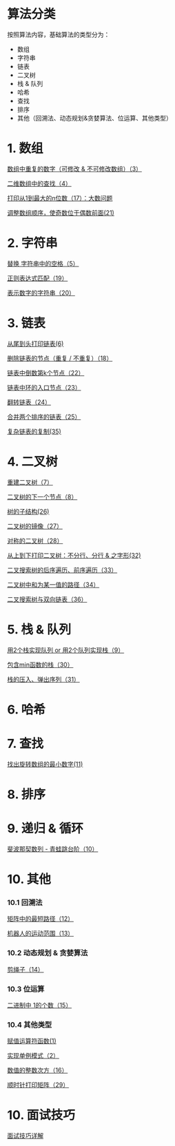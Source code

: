 # 算法分类
按照算法内容，基础算法的类型分为：
- 数组
- 字符串
- 链表
- 二叉树
- 栈 & 队列
- 哈希
- 查找
- 排序
- 其他（回溯法、动态规划&贪婪算法、位运算、其他类型）

# 1. 数组

[数组中重复的数字（可修改 & 不可修改数组）（3）](https://github.com/Carson-Ho/AlgorithmLearning/blob/master/%E5%85%B7%E4%BD%93%E8%AE%B2%E8%A7%A3/%E6%95%B0%E7%BB%84%E4%B8%AD%E9%87%8D%E5%A4%8D%E7%9A%84%E6%95%B0%E5%AD%97%EF%BC%88%E5%8F%AF%E4%BF%AE%E6%94%B9%20%26%20%E4%B8%8D%E5%8F%AF%E4%BF%AE%E6%94%B9%E6%95%B0%E7%BB%84%EF%BC%89%EF%BC%883%EF%BC%89.md)

[二维数组中的查找（4）](https://github.com/Carson-Ho/AlgorithmLearning/blob/master/%E5%85%B7%E4%BD%93%E8%AE%B2%E8%A7%A3/%E4%BA%8C%E7%BB%B4%E6%95%B0%E7%BB%84%E4%B8%AD%E7%9A%84%E6%9F%A5%E6%89%BE%EF%BC%884%EF%BC%89.md)

[打印从1到最大的n位数（17）：大数问题](https://github.com/Carson-Ho/AlgorithmLearning/blob/master/%E5%85%B7%E4%BD%93%E8%AE%B2%E8%A7%A3/%E6%89%93%E5%8D%B0%E4%BB%8E1%E5%88%B0%E6%9C%80%E5%A4%A7%E7%9A%84n%E4%BD%8D%E6%95%B0%EF%BC%8817%EF%BC%89.md)

[调整数组顺序，使奇数位于偶数前面(21)](https://github.com/Carson-Ho/AlgorithmLearning/blob/master/%E5%85%B7%E4%BD%93%E8%AE%B2%E8%A7%A3/%E8%B0%83%E6%95%B4%E6%95%B0%E7%BB%84%E9%A1%BA%E5%BA%8F%EF%BC%8C%E4%BD%BF%E5%A5%87%E6%95%B0%E4%BD%8D%E4%BA%8E%E5%81%B6%E6%95%B0%E5%89%8D%E9%9D%A2%EF%BC%8821%EF%BC%89.md)


# 2. 字符串
[替换 字符串中的空格（5）](https://github.com/Carson-Ho/AlgorithmLearning/blob/master/%E5%85%B7%E4%BD%93%E8%AE%B2%E8%A7%A3/%E6%9B%BF%E6%8D%A2%20%E5%AD%97%E7%AC%A6%E4%B8%B2%E4%B8%AD%E7%9A%84%E7%A9%BA%E6%A0%BC%EF%BC%885%EF%BC%89.md)

[正则表达式匹配（19）](https://github.com/Carson-Ho/AlgorithmLearning/blob/master/%E5%85%B7%E4%BD%93%E8%AE%B2%E8%A7%A3/%E6%AD%A3%E5%88%99%E8%A1%A8%E8%BE%BE%E5%BC%8F%E5%8C%B9%E9%85%8D%EF%BC%8819%EF%BC%89.md)

[表示数字的字符串（20）](https://github.com/Carson-Ho/AlgorithmLearning/blob/master/%E5%85%B7%E4%BD%93%E8%AE%B2%E8%A7%A3/%E8%A1%A8%E7%A4%BA%E6%95%B0%E5%AD%97%E7%9A%84%E5%AD%97%E7%AC%A6%E4%B8%B2%EF%BC%8820%EF%BC%89.md)


# 3. 链表

[从尾到头打印链表(6)](https://github.com/Carson-Ho/AlgorithmLearning/blob/master/%E5%85%B7%E4%BD%93%E8%AE%B2%E8%A7%A3/%E4%BB%8E%E5%B0%BE%E5%88%B0%E5%A4%B4%E6%89%93%E5%8D%B0%E9%93%BE%E8%A1%A8%EF%BC%886%EF%BC%89.md)

[删除链表的节点（重复 / 不重复）（18）](https://github.com/Carson-Ho/AlgorithmLearning/blob/master/%E5%85%B7%E4%BD%93%E8%AE%B2%E8%A7%A3/%E5%88%A0%E9%99%A4%E9%93%BE%E8%A1%A8%E7%9A%84%E8%8A%82%E7%82%B9%EF%BC%88%E9%87%8D%E5%A4%8D%20:%20%E4%B8%8D%E9%87%8D%E5%A4%8D%EF%BC%89%EF%BC%8818%EF%BC%89.md)

[链表中倒数第k个节点（22）](https://github.com/Carson-Ho/AlgorithmLearning/blob/master/%E5%85%B7%E4%BD%93%E8%AE%B2%E8%A7%A3/%E9%93%BE%E8%A1%A8%E4%B8%AD%E5%80%92%E6%95%B0%E7%AC%ACk%E4%B8%AA%E8%8A%82%E7%82%B9%EF%BC%8822%EF%BC%89.md)

[链表中环的入口节点（23）](https://github.com/Carson-Ho/AlgorithmLearning/blob/master/%E5%85%B7%E4%BD%93%E8%AE%B2%E8%A7%A3/%E9%93%BE%E8%A1%A8%E4%B8%AD%E7%8E%AF%E7%9A%84%E5%85%A5%E5%8F%A3%E8%8A%82%E7%82%B9%EF%BC%8823%EF%BC%89.md)

[翻转链表（24）](https://github.com/Carson-Ho/AlgorithmLearning/blob/master/%E5%85%B7%E4%BD%93%E8%AE%B2%E8%A7%A3/%E7%BF%BB%E8%BD%AC%E9%93%BE%E8%A1%A8%EF%BC%8824%EF%BC%89.md)

[合并两个排序的链表（25）](https://github.com/Carson-Ho/AlgorithmLearning/blob/master/%E5%85%B7%E4%BD%93%E8%AE%B2%E8%A7%A3/%E5%90%88%E5%B9%B6%E4%B8%A4%E4%B8%AA%E6%8E%92%E5%BA%8F%E7%9A%84%E9%93%BE%E8%A1%A8%EF%BC%8825%EF%BC%89.md)

[复杂链表的复制(35)](https://github.com/Carson-Ho/AlgorithmLearning/blob/master/%E5%85%B7%E4%BD%93%E8%AE%B2%E8%A7%A3/%E5%A4%8D%E6%9D%82%E9%93%BE%E8%A1%A8%E7%9A%84%E5%A4%8D%E5%88%B6%EF%BC%8835%EF%BC%89.md)


# 4. 二叉树
[重建二叉树（7）](https://github.com/Carson-Ho/AlgorithmLearning/blob/master/%E5%85%B7%E4%BD%93%E8%AE%B2%E8%A7%A3/%E9%87%8D%E5%BB%BA%E4%BA%8C%E5%8F%89%E6%A0%91%EF%BC%887%EF%BC%89.md)

[二叉树的下一个节点（8）](https://github.com/Carson-Ho/AlgorithmLearning/blob/master/%E5%85%B7%E4%BD%93%E8%AE%B2%E8%A7%A3/%E4%BA%8C%E5%8F%89%E6%A0%91%E7%9A%84%E4%B8%8B%E4%B8%80%E4%B8%AA%E8%8A%82%E7%82%B9%EF%BC%888%EF%BC%89.md)

[树的子结构(26)](https://github.com/Carson-Ho/AlgorithmLearning/blob/master/%E5%85%B7%E4%BD%93%E8%AE%B2%E8%A7%A3/%E6%A0%91%E7%9A%84%E5%AD%90%E7%BB%93%E6%9E%84%EF%BC%8826%EF%BC%89.md)

[二叉树的镜像（27）](https://github.com/Carson-Ho/AlgorithmLearning/blob/master/%E5%85%B7%E4%BD%93%E8%AE%B2%E8%A7%A3/%E4%BA%8C%E5%8F%89%E6%A0%91%E7%9A%84%E9%95%9C%E5%83%8F%EF%BC%8827%EF%BC%89.md)

[对称的二叉树（28）](https://github.com/Carson-Ho/AlgorithmLearning/blob/master/%E5%85%B7%E4%BD%93%E8%AE%B2%E8%A7%A3/%E5%AF%B9%E7%A7%B0%E7%9A%84%E4%BA%8C%E5%8F%89%E6%A0%91%EF%BC%8828%EF%BC%89.md)

[从上到下打印二叉树：不分行、分行 & 之字形(32)](https://github.com/Carson-Ho/AlgorithmLearning/blob/master/%E5%85%B7%E4%BD%93%E8%AE%B2%E8%A7%A3/%E4%BB%8E%E4%B8%8A%E5%88%B0%E4%B8%8B%E6%89%93%E5%8D%B0%E4%BA%8C%E5%8F%89%E6%A0%91%EF%BC%9A%E4%B8%8D%E5%88%86%E8%A1%8C%E3%80%81%E5%88%86%E8%A1%8C%20%26%20%E4%B9%8B%E5%AD%97%E5%BD%A2%EF%BC%8832%EF%BC%89.md)

[二叉搜索树的后序遍历、前序遍历（33）](https://github.com/Carson-Ho/AlgorithmLearning/blob/master/%E5%85%B7%E4%BD%93%E8%AE%B2%E8%A7%A3/%E4%BA%8C%E5%8F%89%E6%90%9C%E7%B4%A2%E6%A0%91%E7%9A%84%E5%90%8E%E5%BA%8F%E9%81%8D%E5%8E%86%E3%80%81%E5%89%8D%E5%BA%8F%E9%81%8D%E5%8E%86.md)

[二叉树中和为某一值的路径（34）](https://github.com/Carson-Ho/AlgorithmLearning/blob/master/%E5%85%B7%E4%BD%93%E8%AE%B2%E8%A7%A3/%E4%BA%8C%E5%8F%89%E6%A0%91%E4%B8%AD%E5%92%8C%E4%B8%BA%E6%9F%90%E4%B8%80%E5%80%BC%E7%9A%84%E8%B7%AF%E5%BE%84%EF%BC%8834%EF%BC%89.md)

[二叉搜索树与双向链表（36）](https://github.com/Carson-Ho/AlgorithmLearning/blob/master/%E5%85%B7%E4%BD%93%E8%AE%B2%E8%A7%A3/%E4%BA%8C%E5%8F%89%E6%90%9C%E7%B4%A2%E6%A0%91%E4%B8%8E%E5%8F%8C%E5%90%91%E9%93%BE%E8%A1%A8%EF%BC%8836%EF%BC%89.md)

# 5. 栈 & 队列
[用2个栈实现队列 or 用2个队列实现栈（9）](https://github.com/Carson-Ho/AlgorithmLearning/blob/master/%E5%85%B7%E4%BD%93%E8%AE%B2%E8%A7%A3/%E7%94%A8%E4%B8%A4%E4%B8%AA%E6%A0%88%E5%AE%9E%E7%8E%B0%E9%98%9F%E5%88%97%EF%BC%889%EF%BC%89.md)

[包含min函数的栈（30）](https://github.com/Carson-Ho/AlgorithmLearning/blob/master/%E5%85%B7%E4%BD%93%E8%AE%B2%E8%A7%A3/%E5%8C%85%E5%90%ABmin%E5%87%BD%E6%95%B0%E7%9A%84%E6%A0%88%EF%BC%8830%EF%BC%89.md)

[栈的压入、弹出序列（31）](https://github.com/Carson-Ho/AlgorithmLearning/blob/master/%E5%85%B7%E4%BD%93%E8%AE%B2%E8%A7%A3/%E6%A0%88%E7%9A%84%E5%8E%8B%E5%85%A5%E3%80%81%E5%BC%B9%E5%87%BA%E5%BA%8F%E5%88%97%EF%BC%8831%EF%BC%89.md)

# 6. 哈希

# 7. 查找
[找出旋转数组的最小数字(11)](https://github.com/Carson-Ho/AlgorithmLearning/blob/master/%E5%85%B7%E4%BD%93%E8%AE%B2%E8%A7%A3/%E6%89%BE%E5%87%BA%E6%97%8B%E8%BD%AC%E6%95%B0%E7%BB%84%E7%9A%84%E6%9C%80%E5%B0%8F%E6%95%B0%E5%AD%97%EF%BC%8811%EF%BC%89.md)

# 8. 排序

# 9. 递归 & 循环

[斐波那契数列 - 青蛙跳台阶（10）](https://github.com/Carson-Ho/AlgorithmLearning/blob/master/%E5%85%B7%E4%BD%93%E8%AE%B2%E8%A7%A3/%E6%96%90%E6%B3%A2%E9%82%A3%E5%A5%91%E6%95%B0%E5%88%97%EF%BC%8810%EF%BC%89.md)

# 10. 其他
### 10.1 回溯法
[矩阵中的最短路径（12）](https://github.com/Carson-Ho/AlgorithmLearning/blob/master/%E5%85%B7%E4%BD%93%E8%AE%B2%E8%A7%A3/%E7%9F%A9%E9%98%B5%E4%B8%AD%E7%9A%84%E6%9C%80%E7%9F%AD%E8%B7%AF%E5%BE%84%EF%BC%8812%EF%BC%89.md)

[机器人的运动范围（13）](https://github.com/Carson-Ho/AlgorithmLearning/blob/master/%E5%85%B7%E4%BD%93%E8%AE%B2%E8%A7%A3/%E6%9C%BA%E5%99%A8%E4%BA%BA%E7%9A%84%E8%BF%90%E5%8A%A8%E8%8C%83%E5%9B%B4%EF%BC%8813%EF%BC%89.md)

### 10.2 动态规划 & 贪婪算法
[剪绳子（14）](https://github.com/Carson-Ho/AlgorithmLearning/blob/master/%E5%85%B7%E4%BD%93%E8%AE%B2%E8%A7%A3/%E5%89%AA%E7%BB%B3%E5%AD%90%EF%BC%8814%EF%BC%89.md)

### 10.3 位运算

[二进制中 1的个数（15）](https://github.com/Carson-Ho/AlgorithmLearning/blob/master/%E5%85%B7%E4%BD%93%E8%AE%B2%E8%A7%A3/%E4%BA%8C%E8%BF%9B%E5%88%B6%E4%B8%AD%201%E7%9A%84%E4%B8%AA%E6%95%B0%EF%BC%8815%EF%BC%89.md)

### 10.4 其他类型
[赋值运算符函数(1)](https://github.com/Carson-Ho/AlgorithmLearning/blob/master/%E5%85%B7%E4%BD%93%E8%AE%B2%E8%A7%A3/%E9%9D%A2%E8%AF%95%E9%A2%981%EF%BC%9A%E8%B5%8B%E5%80%BC%E8%BF%90%E7%AE%97%E7%AC%A6%E5%87%BD%E6%95%B0.md)

[实现单例模式（2）](https://github.com/Carson-Ho/AlgorithmLearning/blob/master/%E5%85%B7%E4%BD%93%E8%AE%B2%E8%A7%A3/%E5%AE%9E%E7%8E%B0%E5%8D%95%E4%BE%8B%E6%A8%A1%E5%BC%8F%EF%BC%882%EF%BC%89.md)

[数值的整数次方（16）](https://github.com/Carson-Ho/AlgorithmLearning/blob/master/%E5%85%B7%E4%BD%93%E8%AE%B2%E8%A7%A3/%E6%95%B0%E5%80%BC%E7%9A%84%E6%95%B4%E6%95%B0%E6%AC%A1%E6%96%B9%EF%BC%8816%EF%BC%89.md)

[顺时针打印矩阵（29）](https://github.com/Carson-Ho/AlgorithmLearning/blob/master/%E5%85%B7%E4%BD%93%E8%AE%B2%E8%A7%A3/%E9%A1%BA%E6%97%B6%E9%92%88%E6%89%93%E5%8D%B0%E7%9F%A9%E9%98%B5%EF%BC%8829%EF%BC%89.md)


# 10. 面试技巧
[面试技巧详解](https://github.com/Carson-Ho/AlgorithmLearning/blob/master/%E5%85%B7%E4%BD%93%E8%AE%B2%E8%A7%A3/%E9%9D%A2%E8%AF%95%E6%8A%80%E5%B7%A7.md)
